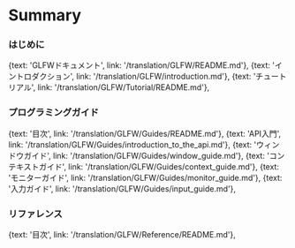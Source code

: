 # Summary

### はじめに

{text: 'GLFWドキュメント', link: '/translation/GLFW/README.md'},
{text: 'イントロダクション', link: '/translation/GLFW/introduction.md'},
{text: 'チュートリアル', link: '/translation/GLFW/Tutorial/README.md'},

### プログラミングガイド

{text: '目次', link: '/translation/GLFW/Guides/README.md'},
{text: 'API入門', link: '/translation/GLFW/Guides/introduction_to_the_api.md'},
{text: 'ウィンドウガイド', link: '/translation/GLFW/Guides/window_guide.md'},
{text: 'コンテキストガイド', link: '/translation/GLFW/Guides/context_guide.md'},
{text: 'モニターガイド', link: '/translation/GLFW/Guides/monitor_guide.md'},
{text: '入力ガイド', link: '/translation/GLFW/Guides/input_guide.md'},

### リファレンス

{text: '目次', link: '/translation/GLFW/Reference/README.md'},




